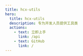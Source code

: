 ```yaml
---
title: hcx-utils
hero:
  title: hcx-utils
  description: 专为开发人员提供工具类
  actions:
    - text: 立即上手
      link: /api
    - text: GitHub
      link: /
---
```

